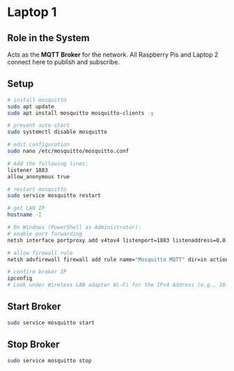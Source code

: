 # Laptop 1

## Role in the System  
Acts as the **MQTT Broker** for the network. All Raspberry Pis and Laptop 2 connect here to publish and subscribe.  


## Setup
```bash
# install mosquitto
sudo apt update
sudo apt install mosquitto mosquitto-clients -y

# prevent auto-start
sudo systemctl disable mosquitto

# edit configuration
sudo nano /etc/mosquitto/mosquitto.conf

# Add the following lines:
listener 1883
allow_anonymous true

# restart mosquitto
sudo service mosquitto restart

# get LAN IP
hostname -I

# On Windows (PowerShell as Administrator):
# enable port forwarding
netsh interface portproxy add v4tov4 listenport=1883 listenaddress=0.0.0.0 connectport=1883 connectaddress=<LAN-IP>

# allow firewall rule
netsh advfirewall firewall add rule name="Mosquitto MQTT" dir=in action=allow protocol=TCP localport=1883

# confirm broker IP
ipconfig
# Look under Wireless LAN adapter Wi-Fi for the IPv4 Address (e.g., 10.152.6.37).
```

## Start Broker
```bash
sudo service mosquitto start
```

## Stop Broker
```bash
sudo service mosquitto stop
```